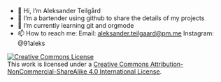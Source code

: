 - 👋 Hi, I’m Aleksander Teilgård
- 👀 I’m a bartender using github to share the details of my projects
- 🌱 I’m currently learning git and orgmode
- 📫 How to reach me: Email: aleksander.teilgaard@pm.me Instagram: @91aleks

<a rel="license" href="http://creativecommons.org/licenses/by-nc-sa/4.0/"><img alt="Creative Commons License" style="border-width:0" src="https://i.creativecommons.org/l/by-nc-sa/4.0/88x31.png" /></a><br />This work is licensed under a <a rel="license" href="http://creativecommons.org/licenses/by-nc-sa/4.0/">Creative Commons Attribution-NonCommercial-ShareAlike 4.0 International License</a>.
